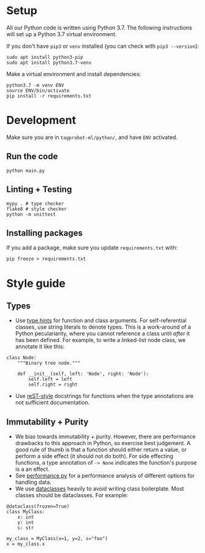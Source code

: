 # Setup

All our Python code is written using Python 3.7. The following instructions will set up a Python 3.7 virtual environment.

If you don't have `pip3` or `venv` installed (you can check with `pip3 --version`):

```
sudo apt install python3-pip
sudo apt install python3.7-venv
```

Make a virtual environment and install dependencies:

```
python3.7 -m venv ENV
source ENV/bin/activate
pip install -r requirements.txt
```

# Development

Make sure you are in `tagprobot-ml/python/`, and have `ENV` activated.

## Run the code

`python main.py`

## Linting + Testing

```
mypy . # type checker
flake8 # style checker
python -m unittest
```

## Installing packages

If you add a package, make sure you update `requirements.txt` with:

```
pip freeze > requirements.txt
```

# Style guide

## Types

- Use [type hints](https://docs.python.org/3/library/typing.html) for function and class arguments. For self-referential classes, use string literals to denote types. This is a work-around of a Python peculariarity, where you cannot reference a class until _after_ it has been defined. For example, to write a linked-list node class, we annotate it like this:

```
class Node:
    """Binary tree node."""

    def __init__(self, left: 'Node', right: 'Node'):
        self.left = left
        self.right = right
```


- Use [reST-style](http://queirozf.com/entries/python-docstrings-reference-examples#restructuredtext-rest-docstring-example) docstrings for functions when the type annotations are not sufficient documentation.

## Immutability + Purity

- We bias towards immutability + purity. However, there are performance drawbacks to this approach in Python, so exercise best judgement. A good rule of thumb is that a function should either return a value, or perform a side effect (it should not do both). For side effecting functions, a type annotation of `-> None` indicates the function's purpose is a an effect.
- See [performance.py](https://github.com/chauncy-crib/tagprobot-ml/blob/master/python/performance/performance.py) for a performance analysis of different options for handling data.
- We use [dataclasses](https://docs.python.org/3/library/dataclasses.html) heavily to avoid writing class boilerplate. Most classes should be dataclasses. For example:

```
@dataclass(frozen=True)
class MyClass:
    x: int
    y: int
    s: str

my_class = MyClass(x=1, y=2, s="foo")
x = my_class.x
```
